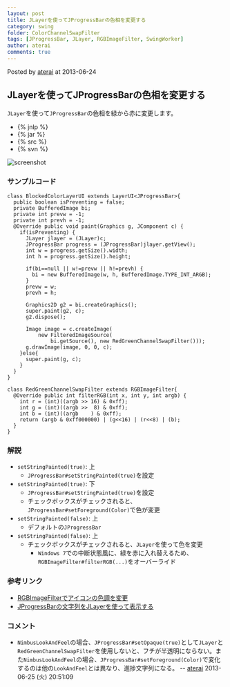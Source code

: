 ```yaml
---
layout: post
title: JLayerを使ってJProgressBarの色相を変更する
category: swing
folder: ColorChannelSwapFilter
tags: [JProgressBar, JLayer, RGBImageFilter, SwingWorker]
author: aterai
comments: true
---
```


Posted by [aterai](http://terai.xrea.jp/aterai.html) at 2013-06-24

## JLayerを使ってJProgressBarの色相を変更する
`JLayer`を使って`JProgressBar`の色相を緑から赤に変更します。

- {% jnlp %}
- {% jar %}
- {% src %}
- {% svn %}

<!-- dummy comment line for breaking list -->

![screenshot](https://lh3.googleusercontent.com/-BOomq0cC-U4/UceBZ2TsWWI/AAAAAAAABug/yoXs3wbBVGk/s800/ColorChannelSwapFilter.png)

### サンプルコード
<pre class="prettyprint"><code>class BlockedColorLayerUI extends LayerUI&lt;JProgressBar&gt;{
  public boolean isPreventing = false;
  private BufferedImage bi;
  private int prevw = -1;
  private int prevh = -1;
  @Override public void paint(Graphics g, JComponent c) {
    if(isPreventing) {
      JLayer jlayer = (JLayer)c;
      JProgressBar progress = (JProgressBar)jlayer.getView();
      int w = progress.getSize().width;
      int h = progress.getSize().height;

      if(bi==null || w!=prevw || h!=prevh) {
        bi = new BufferedImage(w, h, BufferedImage.TYPE_INT_ARGB);
      }
      prevw = w;
      prevh = h;

      Graphics2D g2 = bi.createGraphics();
      super.paint(g2, c);
      g2.dispose();

      Image image = c.createImage(
          new FilteredImageSource(
              bi.getSource(), new RedGreenChannelSwapFilter()));
      g.drawImage(image, 0, 0, c);
    }else{
      super.paint(g, c);
    }
  }
}

class RedGreenChannelSwapFilter extends RGBImageFilter{
  @Override public int filterRGB(int x, int y, int argb) {
    int r = (int)((argb &gt;&gt; 16) &amp; 0xff);
    int g = (int)((argb &gt;&gt;  8) &amp; 0xff);
    int b = (int)((argb    ) &amp; 0xff);
    return (argb &amp; 0xff000000) | (g&lt;&lt;16) | (r&lt;&lt;8) | (b);
  }
}
</code></pre>

### 解説
- `setStringPainted(true)`: 上
    - `JProgressBar#setStringPainted(true)`を設定
- `setStringPainted(true)`: 下
    - `JProgressBar#setStringPainted(true)`を設定
    - チェックボックスがチェックされると、`JProgressBar#setForeground(Color)`で色が変更
- `setStringPainted(false)`: 上
    - デフォルトの`JProgressBar`
- `setStringPainted(false)`: 上
    - チェックボックスがチェックされると、`JLayer`を使って色を変更
        - `Windows 7`での中断状態風に、緑を赤に入れ替えるため、`RGBImageFilter#filterRGB(...)`をオーバーライド

<!-- dummy comment line for breaking list -->

### 参考リンク
- [RGBImageFilterでアイコンの色調を変更](http://terai.xrea.jp/Swing/RatingLabel.html)
- [JProgressBarの文字列をJLayerを使って表示する](http://terai.xrea.jp/Swing/ProgressStringLayer.html)

<!-- dummy comment line for breaking list -->

### コメント
- `NimbusLookAndFeel`の場合、`JProgressBar#setOpaque(true)`として`JLayer`と`RedGreenChannelSwapFilter`を使用しないと、フチが半透明にならない。また`NimbusLookAndFeel`の場合、`JProgressBar#setForeground(Color)`で変化するのは他の`LookAndFeel`とは異なり、進捗文字列になる。 -- [aterai](http://terai.xrea.jp/aterai.html) 2013-06-25 (火) 20:51:09

<!-- dummy comment line for breaking list -->

